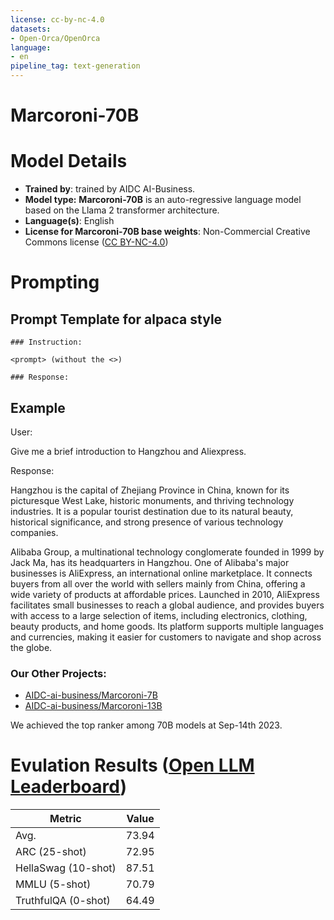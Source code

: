 ```yaml
---
license: cc-by-nc-4.0
datasets:
- Open-Orca/OpenOrca
language:
- en
pipeline_tag: text-generation
---
```

# Marcoroni-70B

# Model Details
* **Trained by**: trained by AIDC AI-Business.
* **Model type:**  **Marcoroni-70B** is an auto-regressive language model based on the Llama 2 transformer architecture.
* **Language(s)**: English
* **License for Marcoroni-70B base weights**: Non-Commercial Creative Commons license ([CC BY-NC-4.0](https://creativecommons.org/licenses/by-nc/4.0/))


# Prompting

## Prompt Template for alpaca style

```
### Instruction:

<prompt> (without the <>)

### Response:
```

## Example

User: 

Give me a brief introduction to Hangzhou and Aliexpress.

Response:

Hangzhou is the capital of Zhejiang Province in China, known for its picturesque West Lake, historic monuments, and thriving technology industries. It is a popular tourist destination due to its natural beauty, historical significance, and strong presence of various technology companies.

Alibaba Group, a multinational technology conglomerate founded in 1999 by Jack Ma, has its headquarters in Hangzhou. One of Alibaba's major businesses is AliExpress, an international online marketplace. It connects buyers from all over the world with sellers mainly from China, offering a wide variety of products at affordable prices. Launched in 2010, AliExpress facilitates small businesses to reach a global audience, and provides buyers with access to a large selection of items, including electronics, clothing, beauty products, and home goods. Its platform supports multiple languages and currencies, making it easier for customers to navigate and shop across the globe.

### Our Other Projects:
* [AIDC-ai-business/Marcoroni-7B](https://huggingface.co/AIDC-ai-business/Marcoroni-7B)
* [AIDC-ai-business/Marcoroni-13B](https://huggingface.co/AIDC-ai-business/Marcoroni-13B)

We achieved the top ranker among 70B models at Sep-14th 2023.


# Evulation Results ([Open LLM Leaderboard](https://huggingface.co/spaces/HuggingFaceH4/open_llm_leaderboard))

| Metric                | Value |
|-----------------------|-------|
| Avg.                  |   73.94   |
| ARC (25-shot)         |   72.95   |
| HellaSwag (10-shot)   |   87.51   |
| MMLU (5-shot)         |   70.79   |
| TruthfulQA (0-shot)   |   64.49   |